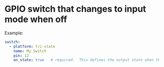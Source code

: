 # GPIO switch that changes to input mode when off

Example:
```yaml
switch:
  - platform: tri-state
    name: My Switch
    pin: 12
    on_state: true   # required.  This defines the output state when the switch is on. Set as true for high (VCC) or false for low (GND)
```

